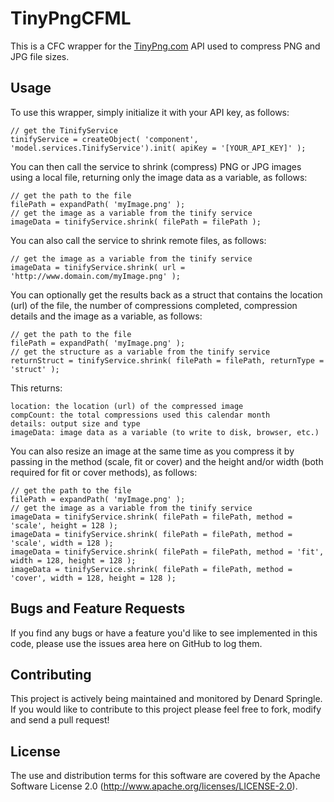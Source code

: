 # TinyPngCFML

This is a CFC wrapper for the [TinyPng.com](https://tinypng.com/developers) API used to compress PNG and JPG file sizes.

## Usage

To use this wrapper, simply initialize it with your API key, as follows:

    // get the TinifyService
    tinifyService = createObject( 'component', 'model.services.TinifyService').init( apiKey = '[YOUR_API_KEY]' );

You can then call the service to shrink (compress) PNG or JPG images using a local file, returning only the image data as a variable, as follows:

    // get the path to the file
    filePath = expandPath( 'myImage.png' );
    // get the image as a variable from the tinify service    
	imageData = tinifyService.shrink( filePath = filePath );

You can also call the service to shrink remote files, as follows:

    // get the image as a variable from the tinify service    
	imageData = tinifyService.shrink( url = 'http://www.domain.com/myImage.png' );

You can optionally get the results back as a struct that contains the location (url) of the file, the number of compressions  completed, compression details and the image as a variable, as follows:

    // get the path to the file
    filePath = expandPath( 'myImage.png' );
    // get the structure as a variable from the tinify service    
	returnStruct = tinifyService.shrink( filePath = filePath, returnType = 'struct' );

This returns:

    location: the location (url) of the compressed image
    compCount: the total compressions used this calendar month
    details: output size and type
    imageData: image data as a variable (to write to disk, browser, etc.)

You can also resize an image at the same time as you compress it by passing in the method (scale, fit or cover) and the height and/or width (both required for fit or cover methods), as follows:

    // get the path to the file
    filePath = expandPath( 'myImage.png' );
    // get the image as a variable from the tinify service    
	imageData = tinifyService.shrink( filePath = filePath, method = 'scale', height = 128 );
	imageData = tinifyService.shrink( filePath = filePath, method = 'scale', width = 128 );
	imageData = tinifyService.shrink( filePath = filePath, method = 'fit', width = 128, height = 128 );
	imageData = tinifyService.shrink( filePath = filePath, method = 'cover', width = 128, height = 128 );

## Bugs and Feature Requests

If you find any bugs or have a feature you'd like to see implemented in this code, please use the issues area here on GitHub to log them.

## Contributing

This project is actively being maintained and monitored by Denard Springle. If you would like to contribute to this project please feel free to fork, modify and send a pull request!

## License

The use and distribution terms for this software are covered by the Apache Software License 2.0 (http://www.apache.org/licenses/LICENSE-2.0).